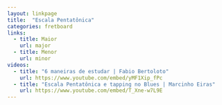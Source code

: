 ```yaml
---
layout: linkpage
title:  "Escala Pentatônica"
categories: fretboard
links:
  - title: Maior
    url: major
  - title: Menor
    url: minor
videos:
  - title: "6 maneiras de estudar | Fabio Bertoloto"
    url: https://www.youtube.com/embed/yMF1Xip_fPc
  - title: "Escala Pentatônica e tapping no Blues | Marcinho Eiras"
    url: https://www.youtube.com/embed/T_Xne-w7L9E
---
```

